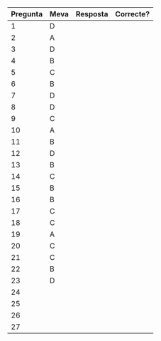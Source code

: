 | Pregunta | Meva | Resposta | Correcte? |
| -------- | ---- | -------- | --------- |
| 1        | D    |          |           |
| 2        | A    |          |           |
| 3        | D    |          |           |
| 4        | B    |          |           |
| 5        | C    |          |           |
| 6        | B    |          |           |
| 7        | D    |          |           |
| 8        | D    |          |           |
| 9        | C    |          |           |
| 10       | A    |          |           |
| 11       | B    |          |           |
| 12       | D    |          |           |
| 13       | B    |          |           |
| 14       | C    |          |           |
| 15       | B    |          |           |
| 16       | B    |          |           |
| 17       | C    |          |           |
| 18       | C    |          |           |
| 19       | A    |          |           |
| 20       | C    |          |           |
| 21       | C    |          |           |
| 22       | B    |          |           |
| 23       | D    |          |           |
| 24       |      |          |           |
| 25       |      |          |           |
| 26       |      |          |           |
| 27       |      |          |           |